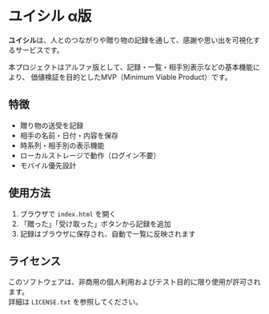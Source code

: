 # ユイシル α版

**ユイシル**は、人とのつながりや贈り物の記録を通して、感謝や思い出を可視化するサービスです。

本プロジェクトはアルファ版として、記録・一覧・相手別表示などの基本機能により、
価値検証を目的としたMVP（Minimum Viable Product）です。

## 特徴

- 贈り物の送受を記録
- 相手の名前・日付・内容を保存
- 時系列・相手別の表示機能
- ローカルストレージで動作（ログイン不要）
- モバイル優先設計

## 使用方法

1. ブラウザで `index.html` を開く
2. 「贈った」「受け取った」ボタンから記録を追加
3. 記録はブラウザに保存され、自動で一覧に反映されます

## ライセンス

このソフトウェアは、非商用の個人利用およびテスト目的に限り使用が許可されます。  
詳細は `LICENSE.txt` を参照してください。
